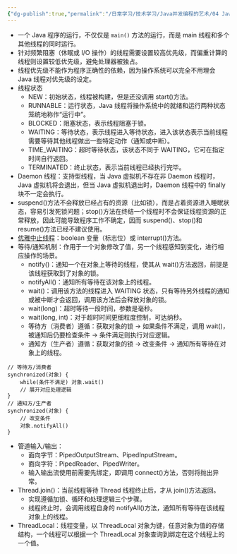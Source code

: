 ```yaml
---
{"dg-publish":true,"permalink":"/日常学习/技术学习/Java并发编程的艺术/04 Java并发编程基础/","noteIcon":"1","created":"2023-07-19T16:59:05.560+08:00","updated":"2023-08-24T20:54:36.000+08:00"}
---
```


-   一个 Java 程序的运行，不仅仅是 `main()` 方法的运行，而是 main 线程和多个其他线程的同时运行。
-   针对频繁阻塞（休眠或 I/O 操作）的线程需要设置较高优先级，而偏重计算的线程则设置较低优先级，避免处理器被独占。
-   线程优先级不能作为程序正确性的依赖，因为操作系统可以完全不用理会 Java 线程对优先级的设定。
-   线程状态
    -   NEW：初始状态，线程被构建，但是还没调用 start()方法。
    -   RUNNABLE：运行状态，Java 线程将操作系统中的就绪和运行两种状态笼统地称作“运行中”。
    -   BLOCKED：阻塞状态，表示线程阻塞于锁。
    -   WAITING：等待状态，表示线程进入等待状态，进入该状态表示当前线程需要等待其他线程做出一些特定动作（通知或中断）。
    -   TIME_WAITING：超时等待状态，该状态不同于 WAITING，它可在指定时间自行返回。
    -   TERMINATED：终止状态，表示当前线程已经执行完毕。
-   Daemon 线程：支持型线程，当 Java 虚拟机不存在非 Daemon 线程时，Java 虚拟机将会退出，但当 Java 虚拟机退出时，Daemon 线程中的 finally 块不一定会执行。
-   suspend()方法不会释放已经占有的资源（比如锁），而是占着资源进入睡眠状态，容易引发死锁问题；stop()方法在终结一个线程时不会保证线程资源的正常释放，因此可能导致程序工作不确定，因而 suspend()、stop()和 resume()方法已经不建议使用。
-   [优雅中止线程](https://zhuanlan.zhihu.com/p/118198488)：boolean 变量（标志位）或 interrupt()方法。
-   等待/通知机制：作用于一个对象修改了值，另一个线程感知到变化，进行相应操作的场景。
    -   notify()：通知一个在对象上等待的线程，使其从 wait()方法返回，前提是该线程获取到了对象的锁。
    -   notifyAll()：通知所有等待在该对象上的线程。
    -   wait()：调用该方法的线程进入 WAITING 状态，只有等待另外线程的通知或被中断才会返回，调用该方法后会释放对象的锁。
    -   wait(long)：超时等待一段时间，参数是毫秒。
    -   wait(long, int)：对于超时时间更细粒度控制，可达纳秒。
    -   等待方（消费者）遵循：获取对象的锁 → 如果条件不满足，调用 wait()，被通知后仍要检查条件 → 条件满足则执行对应逻辑。
    -   通知方（生产者）遵循：获取对象的锁 → 改变条件 → 通知所有等待在对象上的线程。

```
// 等待方/消费者
synchronized(对象) {
	while(条件不满足) 对象.wait()
	// 展开对应处理逻辑
}
// 通知方/生产者
synchronized(对象) {
	// 改变条件
	对象.notifyAll()
}
```

-   管道输入/输出：
    -   面向字节：PipedOutputStream、PipedInputStream。
    -   面向字符：PipedReader、PipedWriter。
    -   输入输出流使用前需要先绑定，即调用 connect()方法，否则将抛出异常。
-   Thread.join()：当前线程等待 Thread 线程终止后，才从 join()方法返回。
    -   实现遵循加锁、循环和处理逻辑三个步骤。
    -   线程终止时，会调用线程自身的 notifyAll()方法，通知所有等待在该线程对象上的线程。
-   ThreadLocal：线程变量，以 ThreadLocal 对象为键，任意对象为值的存储结构，一个线程可以根据一个 ThreadLocal 对象查询到绑定在这个线程上的一个值。
